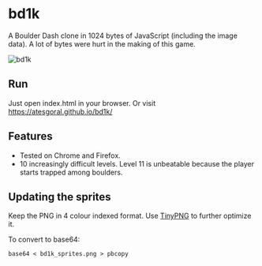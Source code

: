 # bd1k

A Boulder Dash clone in 1024 bytes of JavaScript (including the image data). A lot of bytes were hurt in the making of this game.

![bd1k](https://cloud.githubusercontent.com/assets/50832/23341302/aee9343c-fc12-11e6-9d2b-e59211da3222.png)

## Run

Just open index.html in your browser. Or visit https://atesgoral.github.io/bd1k/

## Features

* Tested on Chrome and Firefox.
* 10 increasingly difficult levels. Level 11 is unbeatable because the player starts trapped among boulders.

## Updating the sprites

Keep the PNG in 4 colour indexed format. Use [TinyPNG](https://tinypng.com/) to further optimize it.

To convert to base64:

```
base64 < bd1k_sprites.png > pbcopy
```
